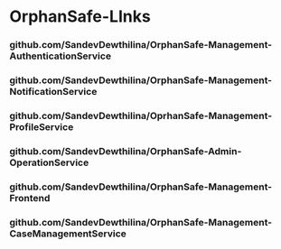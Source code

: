 # OrphanSafe-LInks

### github.com/SandevDewthilina/OrphanSafe-Management-AuthenticationService
### github.com/SandevDewthilina/OrphanSafe-Management-NotificationService
### github.com/SandevDewthilina/OprhanSafe-Management-ProfileService
### github.com/SandevDewthilina/OrphanSafe-Admin-OperationService
### github.com/SandevDewthilina/OrphanSafe-Management-Frontend
### github.com/SandevDewthilina/OrphanSafe-Management-CaseManagementService
